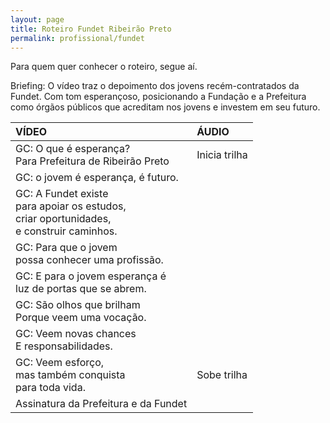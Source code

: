 ```yaml
---
layout: page
title: Roteiro Fundet Ribeirão Preto
permalink: profissional/fundet
---
```


Para quem quer conhecer o roteiro, segue aí.  

Briefing: O vídeo traz o depoimento dos jovens recém-contratados da Fundet. Com tom esperançoso, posicionando a Fundação e a Prefeitura como órgãos públicos que acreditam nos jovens e investem em seu futuro.  


| **VÍDEO** | **ÁUDIO** |
| :-- | :-- |
| GC: O que é esperança?  <br /> Para Prefeitura de Ribeirão Preto | Inicia trilha |
| GC: o jovem é esperança, é futuro. |   |
| GC: A Fundet existe  <br /> para apoiar os estudos,  <br /> criar oportunidades,  <br /> e construir caminhos. |   |
| GC: Para que o jovem <br /> possa conhecer uma profissão. |   |
| GC: E para o jovem esperança é <br /> luz de portas que se abrem. |   |
| GC: São olhos que brilham <br /> Porque veem uma vocação. |   |
| GC: Veem novas chances <br /> E responsabilidades. |   |
| GC: Veem esforço, <br /> mas também conquista <br /> para toda vida. | Sobe trilha  |
| Assinatura da Prefeitura e da Fundet |   |
